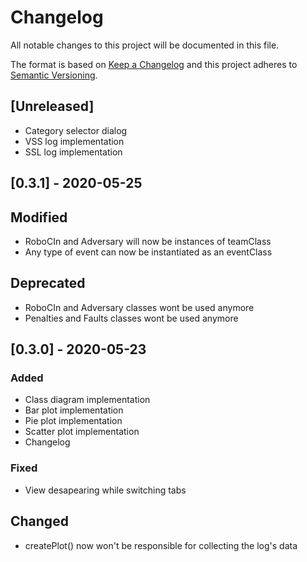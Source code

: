 
# Changelog
All notable changes to this project will be documented in this file.
 
The format is based on [Keep a Changelog](http://keepachangelog.com/)
and this project adheres to [Semantic Versioning](http://semver.org/).

## [Unreleased]
- Category selector dialog
- VSS log implementation
- SSL log implementation

## [0.3.1] - 2020-05-25

## Modified

- RoboCIn and Adversary will now be instances of teamClass
- Any type of event can now be instantiated as an eventClass

## Deprecated

- RoboCIn and Adversary classes wont be used anymore
- Penalties and Faults classes wont be used anymore

## [0.3.0] - 2020-05-23
 
### Added
 
- Class diagram implementation
- Bar plot implementation
- Pie plot implementation
- Scatter plot implementation
- Changelog

### Fixed
  
- View desapearing while switching tabs

## Changed

- createPlot() now won't be responsible for collecting the log's data
